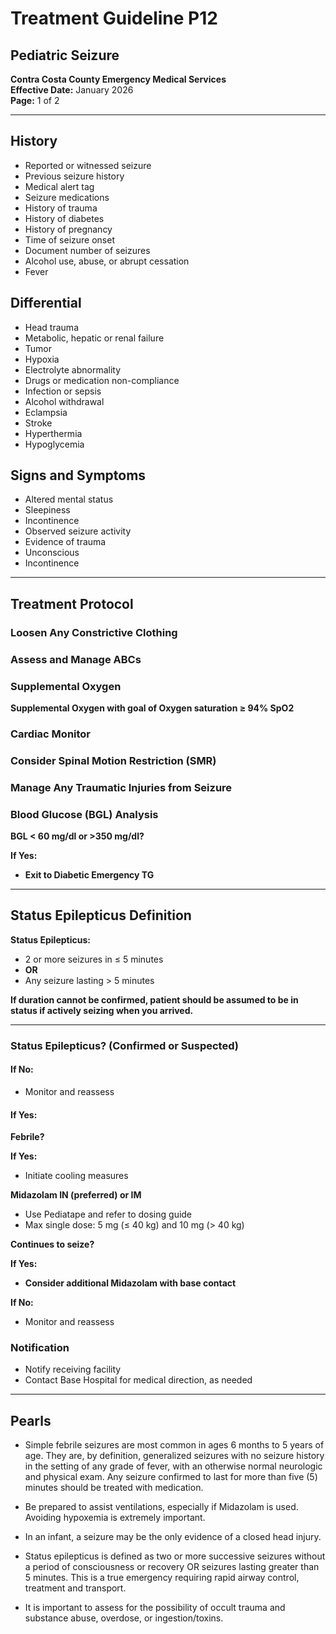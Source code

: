 # Treatment Guideline P12
## Pediatric Seizure

**Contra Costa County Emergency Medical Services**  
**Effective Date:** January 2026  
**Page:** 1 of 2

---

## History

- Reported or witnessed seizure
- Previous seizure history
- Medical alert tag
- Seizure medications
- History of trauma
- History of diabetes
- History of pregnancy
- Time of seizure onset
- Document number of seizures
- Alcohol use, abuse, or abrupt cessation
- Fever

## Differential

- Head trauma
- Metabolic, hepatic or renal failure
- Tumor
- Hypoxia
- Electrolyte abnormality
- Drugs or medication non-compliance
- Infection or sepsis
- Alcohol withdrawal
- Eclampsia
- Stroke
- Hyperthermia
- Hypoglycemia

## Signs and Symptoms

- Altered mental status
- Sleepiness
- Incontinence
- Observed seizure activity
- Evidence of trauma
- Unconscious
- Incontinence

---

## Treatment Protocol

### Loosen Any Constrictive Clothing

### Assess and Manage ABCs

### Supplemental Oxygen

**Supplemental Oxygen with goal of Oxygen saturation ≥ 94% SpO2**

### Cardiac Monitor

### Consider Spinal Motion Restriction (SMR)

### Manage Any Traumatic Injuries from Seizure

### Blood Glucose (BGL) Analysis

**BGL < 60 mg/dl or >350 mg/dl?**

**If Yes:**
- **Exit to Diabetic Emergency TG**

---

## Status Epilepticus Definition

**Status Epilepticus:**
- 2 or more seizures in ≤ 5 minutes
- **OR**
- Any seizure lasting > 5 minutes

**If duration cannot be confirmed, patient should be assumed to be in status if actively seizing when you arrived.**

---

### Status Epilepticus? (Confirmed or Suspected)

#### If No:
- Monitor and reassess

#### If Yes:

**Febrile?**

**If Yes:**
- Initiate cooling measures

**Midazolam IN (preferred) or IM**
- Use Pediatape and refer to dosing guide
- Max single dose: 5 mg (≤ 40 kg) and 10 mg (> 40 kg)

**Continues to seize?**

**If Yes:**
- **Consider additional Midazolam with base contact**

**If No:**
- Monitor and reassess

### Notification

- Notify receiving facility
- Contact Base Hospital for medical direction, as needed

---

## Pearls

- Simple febrile seizures are most common in ages 6 months to 5 years of age. They are, by definition, generalized seizures with no seizure history in the setting of any grade of fever, with an otherwise normal neurologic and physical exam. Any seizure confirmed to last for more than five (5) minutes should be treated with medication.

- Be prepared to assist ventilations, especially if Midazolam is used. Avoiding hypoxemia is extremely important.

- In an infant, a seizure may be the only evidence of a closed head injury.

- Status epilepticus is defined as two or more successive seizures without a period of consciousness or recovery OR seizures lasting greater than 5 minutes. This is a true emergency requiring rapid airway control, treatment and transport.

- It is important to assess for the possibility of occult trauma and substance abuse, overdose, or ingestion/toxins.

